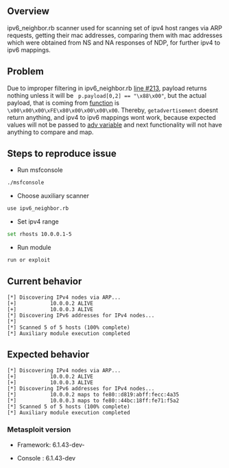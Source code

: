 <!--
  Please fill out each section below, otherwise, your issue will be closed. This info allows Metasploit maintainers to diagnose (and fix!) your issue as quickly as possible.

  Useful Links:
  - Wiki: https://github.com/rapid7/metasploit-framework/wiki
  - Reporting a Bug: https://github.com/rapid7/metasploit-framework/wiki/Reporting-a-Bug

  Before opening a new issue, please search existing issues: https://github.com/rapid7/metasploit-framework/issues
-->
## Overview

ipv6_neighbor.rb scanner used for scanning set of ipv4 host ranges via ARP requests, getting their mac addresses, comparing them with mac addresses which were obtained from NS and NA responses of NDP, for further ipv4 to ipv6 mappings.

## Problem

Due to improper filtering in ipv6_neighbor.rb [line #213](https://github.com/rapid7/metasploit-framework/blob/master/modules/auxiliary/scanner/discovery/ipv6_neighbor.rb#L213), payload returns nothing unless it will be ``` p.payload[0,2] == "\x88\x00"```,  but the actual payload, that is coming from [function](https://github.com/rapid7/metasploit-framework/blob/master/modules/auxiliary/scanner/discovery/ipv6_neighbor.rb#L206) is ```\x00\x00\x00\xFE\x80\x00\x00\x00\x00```. Thereby, ```getadvertisement``` doesnt return anything, and ipv4 to ipv6 mappings wont work, because expected values will not be passed to [adv variable](https://github.com/rapid7/metasploit-framework/blob/master/modules/auxiliary/scanner/discovery/ipv6_neighbor.rb#L129) and next functionality will not have anything to compare and map.

## Steps to reproduce issue

- Run msfconsole

```bash
./msfconsole 
```

- Choose auxiliary scanner 
```bash
use ipv6_neighbor.rb
```

- Set ipv4 range
```bash
set rhosts 10.0.0.1-5
```

- Run module
```bash
run or exploit
```

## Current behavior
```
[*] Discovering IPv4 nodes via ARP...
[+]           10.0.0.2 ALIVE
[+]           10.0.0.3 ALIVE
[*] Discovering IPv6 addresses for IPv4 nodes...
[*] 
[*] Scanned 5 of 5 hosts (100% complete)
[*] Auxiliary module execution completed
```

## Expected behavior
```
[*] Discovering IPv4 nodes via ARP...
[+]           10.0.0.2 ALIVE
[+]           10.0.0.3 ALIVE
[*] Discovering IPv6 addresses for IPv4 nodes...
[*]           10.0.0.2 maps to fe80::d819:abff:fecc:4a35
[*]           10.0.0.3 maps to fe80::44bc:18ff:fe71:f5a2
[*] Scanned 5 of 5 hosts (100% complete)
[*] Auxiliary module execution completed
```

### Metasploit version

- Framework: 6.1.43-dev-

- Console  : 6.1.43-dev
